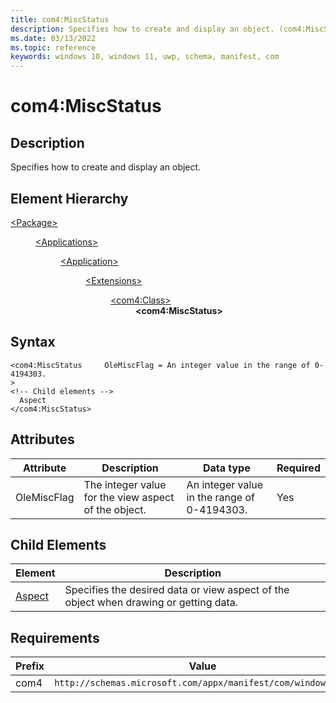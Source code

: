 ```yaml
---
title: com4:MiscStatus
description: Specifies how to create and display an object. (com4:MiscStatus)
ms.date: 03/13/2022
ms.topic: reference
keywords: windows 10, windows 11, uwp, schema, manifest, com
---
```


# com4:MiscStatus



## Description
Specifies how to create and display an object.



## Element Hierarchy
<dl><dt><a href = "element-package.md">&lt;Package&gt;</a></dt>
<dd>
<dl><dt><a href = "element-applications.md">&lt;Applications&gt;</a></dt>
<dd>
<dl><dt><a href = "element-application.md">&lt;Application&gt;</a></dt>
<dd>
<dl><dt><a href = "element-1-extensions.md">&lt;Extensions&gt;</a></dt>
<dd>
<dl><dt><a href = "element-com4-class.md">&lt;com4:Class&gt;</a></dt>
<dd>
<b>&lt;com4:MiscStatus&gt;</b>
</dd>
</dl>
</dd>
</dl>
</dd>
</dl>
</dd>
</dl>
</dd>
</dl>

## Syntax
```syntax
<com4:MiscStatus     OleMiscFlag = An integer value in the range of 0-4194303.
>
<!-- Child elements -->
  Aspect
</com4:MiscStatus>
```


## Attributes

| Attribute | Description | Data type | Required |
| -----------| -------------| -----------| ----------|
| OleMiscFlag | The integer value for the view aspect of the object. | An integer value in the range of 0-4194303.| Yes |


## Child Elements

| Element | Description |
| -----------| -------------|
| [Aspect](element-com4-aspect.md) | Specifies the desired data or view aspect of the object when drawing or getting data. |

## Requirements
| Prefix | Value |
| ---------------| -------------------------------------------------------------|
| com4 | `http://schemas.microsoft.com/appx/manifest/com/windows10/4` |
